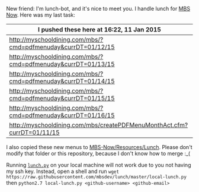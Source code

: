 New friend: I'm lunch-bot, and it's nice to meet you. I handle lunch for [MBS Now](https://mbsdev.github.io). Here was my last task:

I pushed these here at 16:22, 11 Jan 2015|
--- |
| http://myschooldining.com/mbs/?cmd=pdfmenuday&currDT=01/12/15
| http://myschooldining.com/mbs/?cmd=pdfmenuday&currDT=01/13/15
| http://myschooldining.com/mbs/?cmd=pdfmenuday&currDT=01/14/15
| http://myschooldining.com/mbs/?cmd=pdfmenuday&currDT=01/15/15
| http://myschooldining.com/mbs/?cmd=pdfmenuday&currDT=01/16/15
| http://myschooldining.com/mbs/createPDFMenuMonthAct.cfm?currDT=01/11/15
I also copied these new menus to [MBS-Now/Resources/Lunch](https://github.com/mbsdev/MBS-Now/tree/master/Resources/Lunch). Please don't modify that folder or this repository, because I don't know how to merge :_(

Running [`lunch.py`](https://github.com/mbsdev/lunch/blob/master/lunch.py) on your local machine will not work due to you not having my ssh key. Instead, open a shell and run `wget https://raw.githubusercontent.com/mbsdev/lunch/master/local-lunch.py` then `python2.7 local-lunch.py <github-username> <github-email>`